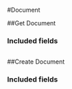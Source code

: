 ﻿#Document

##Get Document

<!-- GetDocument.Routes -->

<!-- GetDocument.Parameters -->

<!-- GetDocument.Returns -->

### Included fields
```

```

##Create Document

<!-- CreateDocument.Routes -->

<!-- CreateDocument.Parameters -->

<!-- CreateDocument.Returns -->

### Included fields
```

```

